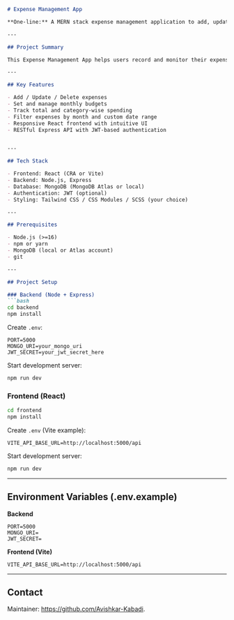 ````markdown
# Expense Management App

**One-line:** A MERN stack expense management application to add, update, delete expenses, set monthly budgets, and track spending with filters.

---

## Project Summary

This Expense Management App helps users record and monitor their expenses. Users can add, edit, and delete expenses, set monthly budgets, and track progress against budgets. The app also supports filtering expense data by month and custom date range. Built with the MERN stack (MongoDB, Express, React, Node.js), it is designed for easy local setup and straightforward deployment.

---

## Key Features

- Add / Update / Delete expenses
- Set and manage monthly budgets
- Track total and category-wise spending
- Filter expenses by month and custom date range
- Responsive React frontend with intuitive UI
- RESTful Express API with JWT-based authentication


---

## Tech Stack

- Frontend: React (CRA or Vite)
- Backend: Node.js, Express
- Database: MongoDB (MongoDB Atlas or local)
- Authentication: JWT (optional)
- Styling: Tailwind CSS / CSS Modules / SCSS (your choice)

---

## Prerequisites

- Node.js (>=16)
- npm or yarn
- MongoDB (local or Atlas account)
- git

---

## Project Setup

### Backend (Node + Express)
```bash
cd backend
npm install
````

Create `.env`:

```
PORT=5000
MONGO_URI=your_mongo_uri
JWT_SECRET=your_jwt_secret_here
```

Start development server:

```bash
npm run dev
```

### Frontend (React)

```bash
cd frontend
npm install
```

Create `.env` (Vite example):

```
VITE_API_BASE_URL=http://localhost:5000/api
```

Start development server:

```bash
npm run dev
```

---

## Environment Variables (.env.example)

**Backend**

```
PORT=5000
MONGO_URI=
JWT_SECRET=
```

**Frontend (Vite)**

```
VITE_API_BASE_URL=http://localhost:5000/api
```

---



## Contact

Maintainer: https://github.com/Avishkar-Kabadi.

```
```
